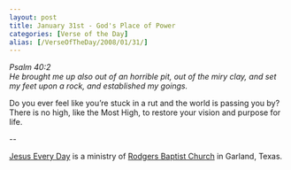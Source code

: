 ```yaml
---
layout: post
title: January 31st - God's Place of Power
categories: [Verse of the Day]
alias: [/VerseOfTheDay/2008/01/31/]
---
```


_Psalm 40:2  
He brought me up also out of an horrible pit, out of the miry clay,
and set my feet upon a rock, and established my goings._

Do you ever feel like you&rsquo;re stuck in a rut and the world is
passing you by? There is no high, like the Most High, to restore your
vision and purpose for life.

 --

<a href=http://jesuseveryday.net>Jesus Every Day</a> is a ministry of <a href=http://rodgersbaptist.net>Rodgers Baptist Church</a> in Garland, Texas.
